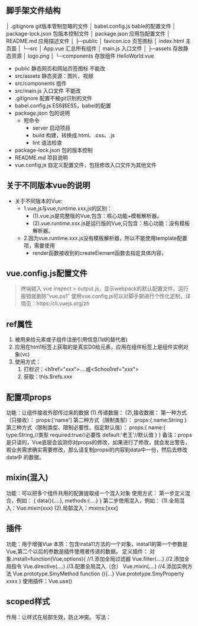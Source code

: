 ## 脚手架文件结构
│  .gitignore git版本管制忽略的文件
│  babel.config.js bable的配置文件
│  package-lock.json 包版本控制文件
│  package.json 应用包配置文件
│  README.md 应用描述文件
│
├─public
│      favicon.ico 页签图标
│      index.html 主页面
│
└─src
    │  App.vue 汇总所有组件
    │  main.js 入口文件
    │
    ├─assets 存放静态资源
    │      logo.png
    │
    └─components 存放组件
            HelloWorld.vue

- public 静态网页和网站页签图标 不能改
- src/assets 静态资源：图片、视频
- src/components 组件
- src/main.js 入口文件  不能改
- .gitignore 配置不被git识别的文件
- babel.config.js ES6转ES5，babel的配置
- package.json 包的说明
  - 短命令
    - server 启动项目
    - build 构建，转换成.html、.css、.js
    - lint 语法检查
- package-lock.json 包的版本控制
- README.md 项目说明
- vue.config.js 自定义配置文件，包括修改入口文件为其他文件

## 关于不同版本vue的说明
- 关于不同版本的Vue:
  - 1.vue,js与vue,runtime.xxx,js的区别：
    - (1).vue.js是完整版的Vue,包含：核心功能+模板解析器。
    - (2).vue.runtime.xxx.js是运行版的Vue,只包含：核心功能：没有模板解析器。
  - 2.因为vue.runtime.xxx.js没有模板解析器，所以不能使用template配置项，需要使用
    - render函数接收到的createElement函数去指定具体内容，

## vue.config.js配置文件
> 终端输入 vue inspect > output.js，显示webpack的默认配置文件。运行报错就删除“vue.ps1”
> 使用vue.config,js可以对脚手架进行个性化定制，详情见：https:/cli.vuejs.org/zh

## ref属性
  1. 被用来给元素或子组件注册引用信息(1d的替代者)
  2. 应用在htm1标签上获取的是真实D0给元素，应用在组件标签上是组件实例对象(vc)
  3. 使用方式：
     1. 打标识：<h1ref="xxx">....</h1>或<Schoo1ref="xxx"></School>
     2. 获取：this.$refs.xxx

## 配置项props
  功能：让组件接收外部传过来的数据
    (1).传递数据：
      <Demo name="xxx"/>
    (2),接收数据：
      第一种方式（只接收）：
        props:['name']
      第二种方式（限制类型）：
        props:{
          name:String
        }
      第三种方式（限制类型、限制必要性、指定默认值）：
        props:{
          name:{
            type:String,//类型
            required:true//必要性
            default:'老王'//默认值
          }
        }
  备注：props是只读的，Vue底层会监测你对props的修改，如果进行了修改，就会发出警告，
      若业务需求确实需要修改，那么请复制propsi的内容到data中一份，然后去修改data中
      的数据。

## mixin(混入)
  功能：可以把多个组件共用的配置提取成一个混入对象
  使用方式：
    第一步定义混合，例如：
      {
        data(){.…},
        methods:{....}
      }
    第二步使用混入，例如：
      (1).全局混入：Vue.mixin(xxx)
      (2).局部混入：mixins:[xxx]

## 插件
  功能：用于增强Vue
  本质：包含insta11方法的一个对象，instal1的第一个参数是Vue,第二个以后的参数是插件使用者传递的数据。
  定义插件：
    对象.install=function(Vue,options){
      //1.添加全局过滤器
      Vue.filter(....)
      //2.添加全局指令
      Vue.directive(....)
      //3.配置全局混入（合）
      Vue.mixin(....)
      //4.添加实例方法
      Vue.prototype.SmyMethod function (){...}
      Vue.prototype.SmyProperty xxxx
    }
  使用插件：Vue.use()

## scoped样式
  作用：让样式在局部生效，防止冲突。
  写法：<style scoped>
